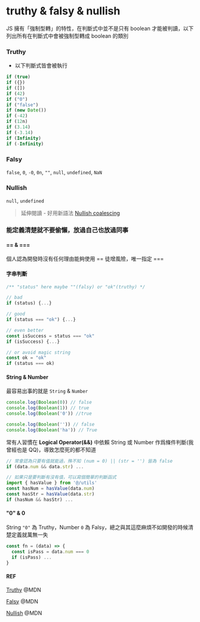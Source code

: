 # truthy & falsy & nullish

JS 擁有「強制型轉」的特性，在判斷式中並不是只有 boolean 才能被判讀，以下列出所有在判斷式中會被強制型轉成 boolean 的類別

### Truthy

- 以下判斷式皆會被執行

```javascript
if (true)
if ({})
if ([])
if (42)
if ("0")
if ("false")
if (new Date())
if (-42)
if (12n)
if (3.14)
if (-3.14)
if (Infinity)
if (-Infinity)
```

### Falsy

`false`, `0`, `-0`, `0n`, `""`, `null`, `undefined`, `NaN`

### Nullish

`null`, `undefined`

> 延伸閱讀 - 好用新語法 [Nullish coalescing](https://developer.mozilla.org/en-US/docs/Web/JavaScript/Reference/Operators/Nullish_coalescing)

### 能定義清楚就不要偷懶，放過自己也放過同事

#### == & ===

個人認為開發時沒有任何理由能夠使用 == 徒增風險，唯一指定 ===

#### 字串判斷

```javascript
/** "status" here maybe ""(falsy) or "ok"(truthy) */

// bad
if (status) {...}

// good
if (status === "ok") {...}

// even better
const isSuccess = status === "ok"
if (isSuccess) {...}

// or avoid magic string
const ok = "ok"
if (status === ok)
```

#### String & Number

最容易出事的就是 `String` & `Number`

```javascript
console.log(Boolean(0)) // false
console.log(Boolean(1)) // true
console.log(Boolean('0')) //true

console.log(Boolean('')) // false
console.log(Boolean('ha')) // True
```

常有人習慣在 **Logical Operator(&&)** 中依賴 String 或 Number 作爲條件判斷(我曾經也是 QQ)，導致怎麼死的都不知道

```javascript
// 常會認為只要有值就能過，殊不知 (num = 0) || (str = '') 皆為 false
if (data.num && data.str) ...

// 如果只是要判斷有沒有值，可以寫個簡單的判斷函式
import { hasValue } from '@/utils'
const hasNum = hasValue(data.num)
const hasStr = hasValue(data.str)
if (hasNum && hasStr) ...
```

#### "0" & 0

String `"0"` 為 Truthy，Number `0` 為 Falsy，總之與其這麼麻煩不如開發的時候清楚定義就萬無一失

```javascript
const fn = (data) => {
  const isPass = data.num === 0
  if (isPass) ...
}
```

#### REF

[Truthy](https://developer.mozilla.org/en-US/docs/Glossary/Truthy) @MDN

[Falsy](https://developer.mozilla.org/en-US/docs/Glossary/Falsy) @MDN

[Nullish](https://developer.mozilla.org/en-US/docs/Glossary/Nullish) @MDN
